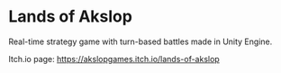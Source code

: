 # Lands of Akslop
Real-time strategy game with turn-based battles made in Unity Engine.

Itch.io page: https://akslopgames.itch.io/lands-of-akslop
